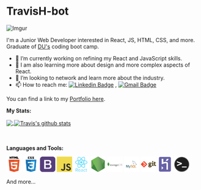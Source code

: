 # TravisH-bot

![Imgur](https://i.imgur.com/SUlbD54.jpg)

I'm a Junior Web Developer interested in React, JS, HTML, CSS, and more. Graduate of [DU's](https://bootcamp.du.edu/coding/) coding boot camp.

- 🔭 I’m currently working on refining my React and JavaScript skills. 
- 🌱 I am also learning more about design and more complex aspects of React.
- 👯 I’m looking to network and learn more about the industry. 
- 📫 How to reach me:
[![Linkedin Badge](https://img.shields.io/badge/-LinkedIn-blue?style=flat-square&logo=Linkedin&logoColor=white&link=https://www.linkedin.com/in/thackbarth/)](https://www.linkedin.com/in/thackbarth/) 
, [![Gmail Badge](https://img.shields.io/badge/-Gmail-c14438?style=flat-square&logo=Gmail&logoColor=white&link=mailto:travishackbarth@gmail.com)](mailto:travishackbarth@gmail.com)

You can find a link to my <a href="https://travish-bot.github.io/My-Portfolio/" target="_blank">Portfolio here</a>.

**My Stats:**

<div style="flex">
<a href="https://github.com/TravisH-bot">
  <img align="center" src="https://github-readme-stats.vercel.app/api/top-langs/?username=TravisH-bot&theme=dark">
</a>
<a href="[https://github.com/TravisH-bot](https://github.com/TravisH-bot)">
 <img align="center" src="https://github-readme-stats.vercel.app/api?username=TravisH-bot&show_icons=true&theme=dark&line_height=30" alt="Travis's github stats"/>
</a>
  </div>

<br></br>
**Languages and Tools:**

<p align="center">

  <div>
  
<code><img height="40" src="https://raw.githubusercontent.com/github/explore/80688e429a7d4ef2fca1e82350fe8e3517d3494d/topics/html/html.png"></code> <code><img height="40" src="https://raw.githubusercontent.com/github/explore/80688e429a7d4ef2fca1e82350fe8e3517d3494d/topics/css/css.png"></code> <code><img height="40" src="https://raw.githubusercontent.com/github/explore/80688e429a7d4ef2fca1e82350fe8e3517d3494d/topics/bootstrap/bootstrap.png"></code> <code><img height="40" src="https://raw.githubusercontent.com/github/explore/80688e429a7d4ef2fca1e82350fe8e3517d3494d/topics/javascript/javascript.png"></code> <code><img height="40" src="https://raw.githubusercontent.com/devicons/devicon/master/icons/react/react-original-wordmark.svg"></code> <code><img height="40" src="https://raw.githubusercontent.com/github/explore/80688e429a7d4ef2fca1e82350fe8e3517d3494d/topics/nodejs/nodejs.png"></code> <code><img height="40" src="https://raw.githubusercontent.com/github/explore/80688e429a7d4ef2fca1e82350fe8e3517d3494d/topics/mongodb/mongodb.png"></code> <code><img height="40" src="https://raw.githubusercontent.com/github/explore/80688e429a7d4ef2fca1e82350fe8e3517d3494d/topics/mysql/mysql.png"></code> <code><img height="40" src="https://raw.githubusercontent.com/github/explore/80688e429a7d4ef2fca1e82350fe8e3517d3494d/topics/git/git.png"></code> <code><img height="40" src="https://raw.githubusercontent.com/devicons/devicon/master/icons/heroku/heroku-plain.svg"></code> <code><img height="40" src="https://raw.githubusercontent.com/github/explore/80688e429a7d4ef2fca1e82350fe8e3517d3494d/topics/terminal/terminal.png"></code><p>And more...</p>

  </div>
  </p>
